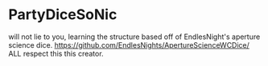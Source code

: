 # PartyDiceSoNic
will not lie to you, learning the structure based off of EndlesNight's aperture science dice.
https://github.com/EndlesNights/ApertureScienceWCDice/
ALL respect this this creator.
